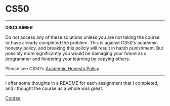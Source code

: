 # CS50

***
**DISCLAIMER** 

Do not access any of these solutions unless you are not taking the course or have already completed the problem. This is against CS50's academic honesty policy, and breaking this policiy will result in harsh punishment. But possibly more significantly you would be damaging your future as a programmer and hindering your learning by copying others.

Please see CS50's [Academic Honesty Policy](https://docs.cs50.net/2016/fall/syllabus/cs50.html#academic-honesty)

***

I offer some thoughts in a README for each assignment that I completed, and I thought the course as a whole was great. 

[Course](https://cs50.harvard.edu/x/2020/syllabus/)
